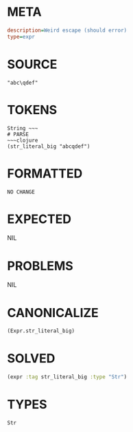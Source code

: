 # META
~~~ini
description=Weird escape (should error)
type=expr
~~~
# SOURCE
~~~roc
"abc\qdef"
~~~
# TOKENS
~~~text
String ~~~
# PARSE
~~~clojure
(str_literal_big "abcqdef")
~~~
# FORMATTED
~~~roc
NO CHANGE
~~~
# EXPECTED
NIL
# PROBLEMS
NIL
# CANONICALIZE
~~~clojure
(Expr.str_literal_big)
~~~
# SOLVED
~~~clojure
(expr :tag str_literal_big :type "Str")
~~~
# TYPES
~~~roc
Str
~~~
